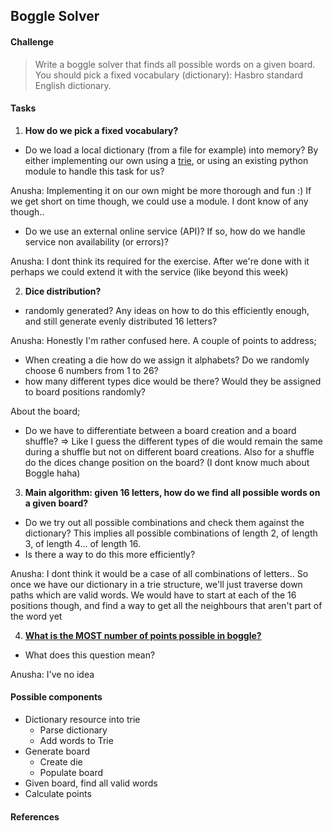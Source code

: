 ## Boggle Solver

#### Challenge
> Write a boggle solver that finds all possible words on a given board.
You should pick a fixed vocabulary (dictionary): Hasbro standard English dictionary.


#### Tasks
1. **How do we pick a fixed vocabulary?**
  - Do we load a local dictionary (from a file for example) into memory?
  By either implementing our own using a [trie][1], or using an existing python module to handle this task for us?

Anusha: Implementing it on our own might be more thorough and fun :) If we get short on time though, we could use a module. I dont know of any though..

  - Do we use an external online service (API)? If so, how do we handle service non availability (or errors)?

Anusha: I dont think its required for the exercise. After we're done with it perhaps we could extend it with the service (like beyond this week)

2. **Dice distribution?**
  - randomly generated? Any ideas on how to do this efficiently enough, and still generate evenly distributed 16 letters?

Anusha: Honestly I'm rather confused here. A couple of points to address;
  - When creating a die how do we assign it alphabets? Do we randomly choose 6 numbers from 1 to 26?
  - how many different types dice would be there? Would they be assigned to board positions randomly?
  
About the board;
  - Do we have to differentiate between a board creation and a board shuffle?
    => Like I guess the different types of die would remain the same during a shuffle but not on different board creations. 
    Also for a shuffle do the dices change position on the board? (I dont know much about Boggle haha)

3. **Main algorithm: given 16 letters, how do we find all possible words on a given board?**
  - Do we try out all possible combinations and check them against the dictionary? This implies all possible combinations of length 2, of length 3, of length 4... of length 16.
  - Is there a way to do this more efficiently?
  
Anusha: I dont think it would be a case of all combinations of letters.. So once we have our dictionary in a trie structure, 
we'll just traverse down paths which are valid words. We would have to start at each of the 16 positions though, and find a way to
get all the neighbours that aren't part of the word yet

4. **[What is the MOST number of points possible in boggle?][2]**
  - What does this question mean?
  
Anusha: I've no idea

#### Possible components

- Dictionary resource into trie
  * Parse dictionary
  * Add words to Trie
- Generate board
  * Create die
  * Populate board
- Given board, find all valid words
- Calculate points

#### References

[1]: https://medium.com/basecs/trying-to-understand-tries-3ec6bede0014
[2]: https://github.com/1millionwomentotech/toolkitten/blob/master/summer-of-code/week-02/wk2-hackathon-submissions/hackathon-challenge-boggle-solver.md
